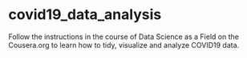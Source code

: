 # covid19_data_analysis
Follow the instructions in the course of Data Science as a Field on the Cousera.org to learn how to tidy, visualize and analyze COVID19 data.
